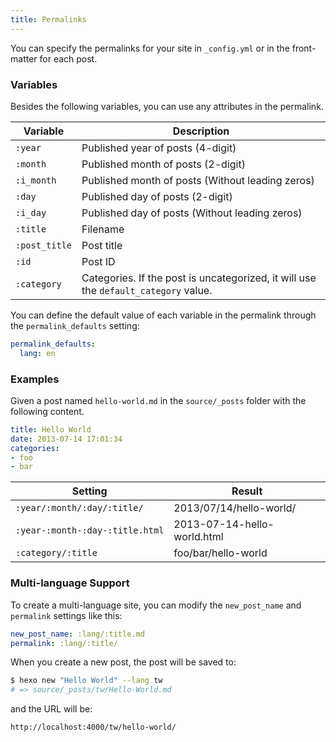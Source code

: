 ```yaml
---
title: Permalinks
---
```

You can specify the permalinks for your site in `_config.yml` or in the front-matter for each post.

### Variables

Besides the following variables, you can use any attributes in the permalink.

Variable | Description
--- | ---
`:year` | Published year of posts (4-digit)
`:month` | Published month of posts (2-digit)
`:i_month` | Published month of posts (Without leading zeros)
`:day` | Published day of posts (2-digit)
`:i_day` | Published day of posts (Without leading zeros)
`:title` | Filename
`:post_title` | Post title
`:id` | Post ID
`:category` | Categories. If the post is uncategorized, it will use the `default_category` value.

You can define the default value of each variable in the permalink through the `permalink_defaults` setting:

``` yaml
permalink_defaults:
  lang: en
```

### Examples

Given a post named `hello-world.md` in the `source/_posts` folder with the following content.

``` yaml
title: Hello World
date: 2013-07-14 17:01:34
categories:
- foo
- bar
```

Setting | Result
--- | ---
`:year/:month/:day/:title/` | 2013/07/14/hello-world/
`:year-:month-:day-:title.html` | 2013-07-14-hello-world.html
`:category/:title` | foo/bar/hello-world

### Multi-language Support

To create a multi-language site, you can modify the `new_post_name` and `permalink` settings like this:

``` yaml
new_post_name: :lang/:title.md
permalink: :lang/:title/
```

When you create a new post, the post will be saved to:

``` bash
$ hexo new "Hello World" --lang tw
# => source/_posts/tw/Hello-World.md
```

and the URL will be:

``` plain
http://localhost:4000/tw/hello-world/
```

